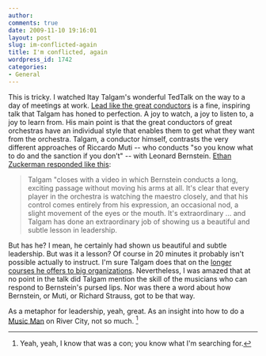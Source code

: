 ```yaml
---
author:
comments: true
date: 2009-11-10 19:16:01
layout: post
slug: im-conflicted-again
title: I'm conflicted, again
wordpress_id: 1742
categories:
- General
---
```


This is tricky. I watched Itay Talgam's wonderful TedTalk on the way to a day of meetings at work. [Lead like the great conductors](http://www.ted.com/talks/itay_talgam_lead_like_the_great_conductors.html) is a fine, inspiring talk that Talgam has honed to perfection. A joy to watch, a joy to listen to, a joy to learn from. His main point is that the great conductors of great orchestras have an individual style that enables them to get what they want from the orchestra. Talgam, a conductor himself, contrasts the very different approaches of Riccardo Muti -- who conducts "so you know what to do and the sanction if you don’t" -- with Leonard Bernstein. [Ethan Zuckerman responded like this](http://www.ethanzuckerman.com/blog/2008/09/24/itai-talgam-conducts-picnic08/):

> Talgam "closes with a video in which Bernstein conducts a long, exciting passage without moving his arms at all. It's clear that every player in the orchestra is watching the maestro closely, and that his control comes entirely from his expression, an occasional nod, a slight movement of the eyes or the mouth. It's extraordinary ... and Talgam has done an extraordinary job of showing us a beautiful and subtle lesson in leadership.

But has he? I mean, he certainly had shown us beautiful and subtle leadership. But was it a lesson? Of course in 20 minutes it probably isn't possible actually to instruct. I'm sure Talgam does that on the [longer courses he offers to big organizations](http://www.talgam.com/appfiles/default.asp). Nevertheless, I was amazed that at no point in the talk did Talgam mention the skill of the musicians who can respond to Bernstein's pursed lips. Nor was there a word about how Bernstein, or Muti, or Richard Strauss, got to be that way.

As a metaphor for leadership, yeah, great. As an insight into how to do a [Music Man](http://en.wikipedia.org/wiki/The_Music_Man) on River City, not so much. [^fn1]

[^fn1]: Yeah, yeah, I know that was a con; you know what I'm searching for. 


